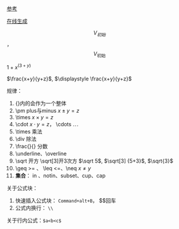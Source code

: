 [参考](https://mp.weixin.qq.com/s/dkzslZrJBTFSMs8y_R0b1g)

[在线生成](https://latex.codecogs.com/eqneditor/editor.php)



$$V_{初始}$$， $$V_{\mbox{初始}}$$

${1+x}^{(3+y)}$

$\frac{x+y}{y+z}$,  $\displaystyle \frac{x+y}{y+z}$



规律： 

1. {}内的会作为一个整体
2. \pm  plus与minus   $x \pm y =z$
3. \times    $x \times y=z$
4. \cdot    $x \cdot y=z$，  \cdots    $\cdots$
5. \times 乘法
6. \div   除法
7. \frac{}{}  分数
8. \underline、\overline
9. \sqrt 开方  \sqrt[3]开3次方 $\sqrt 5$, $\sqrt[3] {5+3}$, $\sqrt{3}$
10. \geq >= 、 \leq <=、\neq  $x \neq y$
11. **集合**： in 、notin、subset、cup、cap



关于公式块：

1. 快速插入公式块： `Command+alt+B`，    $$回车
2. 公式内换行： `\\`

关于行内公式：`$a<b<c$`
